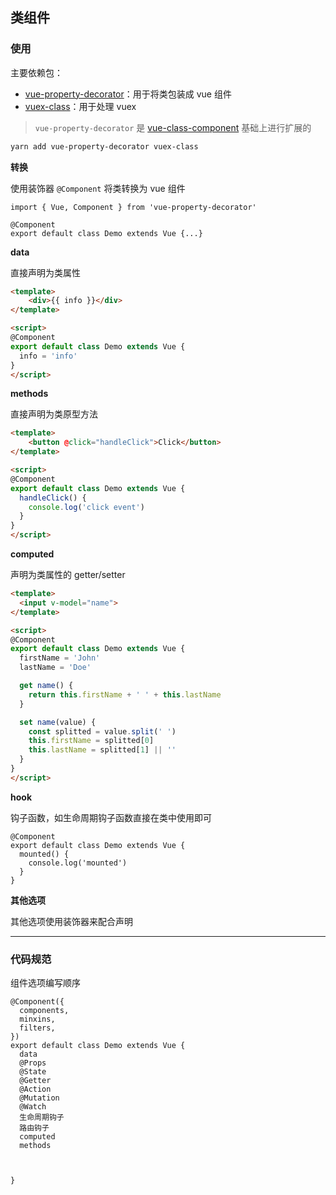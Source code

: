 ## 类组件

### 使用

主要依赖包：

- [vue-property-decorator](https://github.com/kaorun343/vue-property-decorator)：用于将类包装成 vue 组件
- [vuex-class](https://github.com/ktsn/vuex-class/)：用于处理 vuex

> `vue-property-decorator` 是 [vue-class-component](https://class-component.vuejs.org/guide/props-definition.html) 基础上进行扩展的

```markdown
yarn add vue-property-decorator vuex-class
```

**转换**

使用装饰器 `@Component` 将类转换为 vue 组件

```tsx
import { Vue, Component } from 'vue-property-decorator'

@Component
export default class Demo extends Vue {...}
```

**data**

直接声明为类属性

```html
<template>
	<div>{{ info }}</div>
</template>

<script>
@Component
export default class Demo extends Vue {
  info = 'info'
}
</script>
```

**methods**

直接声明为类原型方法

```html
<template>
	<button @click="handleClick">Click</button>
</template>

<script>
@Component
export default class Demo extends Vue {
  handleClick() {
    console.log('click event')
  }
}
</script>
```

**computed**

声明为类属性的 getter/setter 

```html
<template>
  <input v-model="name">
</template>

<script>
@Component
export default class Demo extends Vue {
  firstName = 'John'
  lastName = 'Doe'

  get name() {
    return this.firstName + ' ' + this.lastName
  }

  set name(value) {
    const splitted = value.split(' ')
    this.firstName = splitted[0]
    this.lastName = splitted[1] || ''
  }
}
</script>
```

**hook**

钩子函数，如生命周期钩子函数直接在类中使用即可

```tsx
@Component
export default class Demo extends Vue {
  mounted() {
    console.log('mounted')
  }
}
```

**其他选项**

其他选项使用装饰器来配合声明





------

### 代码规范

组件选项编写顺序

```tsx
@Component({
  components,
  minxins,
  filters,
})
export default class Demo extends Vue {
  data
  @Props
  @State
  @Getter
  @Action
  @Mutation
  @Watch
  生命周期钩子
  路由钩子
  computed
  methods
  
  
  
}
```

